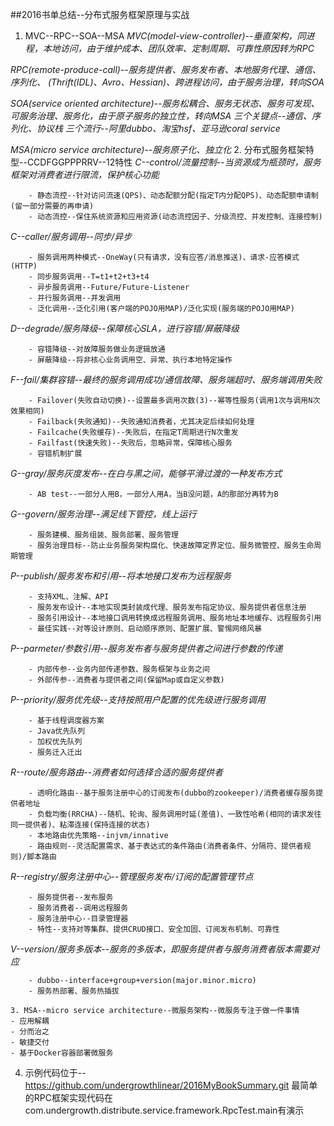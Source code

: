 ##2016书单总结--分布式服务框架原理与实战
1. MVC--RPC--SOA--MSA
*MVC(model-view-controller)--垂直架构，同进程，本地访问，由于维护成本、团队效率、定制周期、可靠性原因转为RPC*

*RPC(remote-produce-call)--服务提供者、服务发布者、本地服务代理、通信、序列化、
    (Thrift(IDL)、Avro、Hessian)、跨进程访问，由于服务治理，转向SOA*
    
*SOA(service oriented architecture)--服务松耦合、服务无状态、服务可发现、可服务治理、服务化，由于原子服务的独立性，转向MSA
    三个关键点--通信、序列化、协议栈
    三个流行--阿里dubbo、淘宝hsf、亚马逊coral service*

*MSA(micro service architecture)--服务原子化、独立化*
2. 分布式服务框架特型--CCDFGGPPPRRV--12特性
    *C--control/流量控制--当资源成为瓶颈时，服务框架对消费者进行限流，保护核心功能*
       
        - 静态流控--针对访问流速(QPS)、动态配额分配(指定T内分配QPS)、动态配额申请制(留一部分需要的再申请)
        - 动态流控--保住系统资源和应用资源(动态流控因子、分级流控、并发控制、连接控制)
        
   *C--caller/服务调用--同步/异步*
    
        - 服务调用两种模式--OneWay(只有请求，没有应答/消息推送)、请求-应答模式(HTTP)
        - 同步服务调用--T=t1+t2+t3+t4
        - 异步服务调用--Future/Future-Listener
        - 并行服务调用--并发调用
        - 泛化调用--泛化引用(客户端的POJO用MAP)/泛化实现(服务端的POJO用MAP)
        
   *D--degrade/服务降级--保障核心SLA，进行容错/屏蔽降级*
        
        - 容错降级--对故障服务做业务逻辑放通
        - 屏蔽降级--将非核心业务调用空、异常、执行本地特定操作
        
   *F--fail/集群容错--最终的服务调用成功/通信故障、服务端超时、服务端调用失败*
    
        - Failover(失败自动切换)--设置最多调用次数(3)--幂等性服务(调用1次与调用N次效果相同)
        - Failback(失败通知)--失败通知消费者，尤其决定后续如何处理
        - Failcache(失败缓存)--失败后，在指定T周期进行N次重发
        - Failfast(快速失败)--失败后，忽略异常，保障核心服务
        - 容错机制扩展
        
   *G--gray/服务灰度发布--在白与黑之间，能够平滑过渡的一种发布方式*
   
        - AB test--一部分人用B，一部分人用A，当B没问题，A的那部分再转为B
    
   *G--govern/服务治理--满足线下管控，线上运行*
    
        - 服务建模、服务组装、服务部署、服务管理
        - 服务治理目标--防止业务服务架构腐化、快速故障定界定位、服务微管控、服务生命周期管理
    
   *P--publish/服务发布和引用--将本地接口发布为远程服务*
        
        - 支持XML、注解、API
        - 服务发布设计--本地实现类封装成代理、服务发布指定协议、服务提供者信息注册
        - 服务引用设计--本地接口调用转换成远程服务调用、服务地址本地缓存、远程服务引用
        - 最佳实践--对等设计原则、启动顺序原则、配置扩展、警惕网络风暴
        
   *P--parmeter/参数引用--服务发布者与服务提供者之间进行参数的传递*
    
        - 内部传参--业务内部传递参数、服务框架与业务之间
        - 外部传参--消费者与提供者之间(保留Map或自定义参数)
        
   *P--priority/服务优先级--支持按照用户配置的优先级进行服务调用*
        
        - 基于线程调度器方案
        - Java优先队列
        - 加权优先队列
        - 服务迁入迁出
        
   *R--route/服务路由--消费者如何选择合适的服务提供者*
    
        - 透明化路由--基于服务注册中心的订阅发布(dubbo的zookeeper)/消费者缓存服务提供者地址
        - 负载均衡(RRCHA)--随机、轮询、服务调用时延(差值)、一致性哈希(相同的请求发往同一提供者)、粘滞连接(保持连接的状态)
        - 本地路由优先策略--injvm/innative
        - 路由规则--灵活配置需求、基于表达式的条件路由(消费者条件、分隔符、提供者规则)/脚本路由
        
   *R--registry/服务注册中心--管理服务发布/订阅的配置管理节点*
        
        - 服务提供者--发布服务
        - 服务消费者--调用远程服务
        - 服务注册中心--目录管理器
        - 特性--支持对等集群、提供CRUD接口、安全加固、订阅发布机制、可靠性
            
   *V--version/服务多版本--服务的多版本，即服务提供者与服务消费者版本需要对应*
    
        - dubbo--interface+group+version(major.minor.micro)
        - 服务热部署、服务热插拔
        
    3. MSA--micro service architecture--微服务架构--微服务专注于做一件事情
    - 应用解耦
    - 分而治之
    - 敏捷交付
    - 基于Docker容器部署微服务
4. 示例代码位于-- https://github.com/undergrowthlinear/2016MyBookSummary.git
最简单的RPC框架实现代码在com.undergrowth.distribute.service.framework.RpcTest.main有演示
